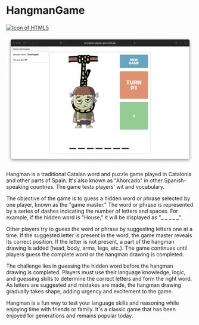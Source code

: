 # HangmanGame

<a title="LanguagesUsed" target="_blank" href="#">
<img align="center" alt="Icon of HTML5" src="https://skillicons.dev/icons?i=react,js,redux,bootstrap&theme=light">
</a>

>

<img src=".img/home_page.png" alt="home page">

>
Hangman is a traditional Catalan word and puzzle game played in Catalonia and other parts of Spain. It's also known as "Ahorcado" in other Spanish-speaking countries. The game tests players' wit and vocabulary.

The objective of the game is to guess a hidden word or phrase selected by one player, known as the "game master." The word or phrase is represented by a series of dashes indicating the number of letters and spaces. For example, if the hidden word is "House," it will be displayed as "_ _ _ _ _".

Other players try to guess the word or phrase by suggesting letters one at a time. If the suggested letter is present in the word, the game master reveals its correct position. If the letter is not present, a part of the hangman drawing is added (head, body, arms, legs, etc.). The game continues until players guess the complete word or the hangman drawing is completed.

The challenge lies in guessing the hidden word before the hangman drawing is completed. Players must use their language knowledge, logic, and guessing skills to determine the correct letters and form the right word. As letters are suggested and mistakes are made, the hangman drawing gradually takes shape, adding urgency and excitement to the game.

Hangman is a fun way to test your language skills and reasoning while enjoying time with friends or family. It's a classic game that has been enjoyed for generations and remains popular today.
